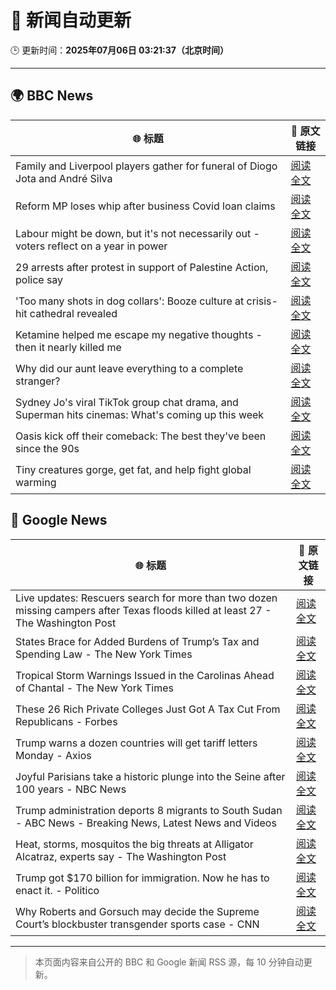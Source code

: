 # 🧠 新闻自动更新

🕒 更新时间：**2025年07月06日 03:21:37（北京时间）**

---

## 🌍 BBC News

| 🌐 标题 | 🔗 原文链接 |
|--------|-------------|
| Family and Liverpool players gather for funeral of Diogo Jota and André Silva | [阅读全文](https://www.bbc.com/news/articles/c98jdq57dedo) |
| Reform MP loses whip after business Covid loan claims | [阅读全文](https://www.bbc.com/news/articles/c78n1dxl8wwo) |
| Labour might be down, but it's not necessarily out - voters reflect on a year in power | [阅读全文](https://www.bbc.com/news/articles/cvg8vjm4ee1o) |
| 29 arrests after protest in support of Palestine Action, police say | [阅读全文](https://www.bbc.com/news/articles/c4gd3pkr9x1o) |
| 'Too many shots in dog collars': Booze culture at crisis-hit cathedral revealed | [阅读全文](https://www.bbc.com/news/articles/ckg34410dx7o) |
| Ketamine helped me escape my negative thoughts - then it nearly killed me | [阅读全文](https://www.bbc.com/news/articles/c70r1xdyy59o) |
| Why did our aunt leave everything to a complete stranger? | [阅读全文](https://www.bbc.com/news/articles/cx2390x51zqo) |
| Sydney Jo's viral TikTok group chat drama, and Superman hits cinemas: What's coming up this week | [阅读全文](https://www.bbc.com/news/articles/cdjx2k1e0ydo) |
| Oasis kick off their comeback: The best they've been since the 90s | [阅读全文](https://www.bbc.com/news/articles/cn9y5z5nqe1o) |
| Tiny creatures gorge, get fat, and help fight global warming | [阅读全文](https://www.bbc.com/news/articles/c628nnz3rp9o) |

## 📰 Google News

| 🌐 标题 | 🔗 原文链接 |
|--------|-------------|
| Live updates: Rescuers search for more than two dozen missing campers after Texas floods killed at least 27 - The Washington Post | [阅读全文](https://news.google.com/rss/articles/CBMilgFBVV95cUxNcHdyZ2QzbWhvSlRLV1lyM3hXQm1ldGFJRG5lWmw0dFFid3ZJdFQ2UXZmbkdRYlhQOU1UdmZjOUp4RndlUUlaa1MxelBpTm00TEZuSTAwNU5WdjFEWDlGRXFtUmNrNGIyMFcxXzQ5MGRYelo5SzVDRzBTMDNjMEc3Qm9LOWhUQjhNUWpiNy1LT2RYT1lxaFE?oc=5) |
| States Brace for Added Burdens of Trump’s Tax and Spending Law - The New York Times | [阅读全文](https://news.google.com/rss/articles/CBMieEFVX3lxTE5EUHFpMEZuSkFHckEtVlNfTjdOd191Sm9neG5GZTB4S1UxREZPMnBfVEJud3hsejdlQjc5Y2c3T2FTdEpvcUJxeUVqNF8tLVVDS094MG96VTV4clFrSXd0RlMweHpxeTlzVE45WmMwYjZUbm43eUNUeA?oc=5) |
| Tropical Storm Warnings Issued in the Carolinas Ahead of Chantal - The New York Times | [阅读全文](https://news.google.com/rss/articles/CBMijgFBVV95cUxPclEzdkU5bUpFMTRKOG1zc0s3Vm8yQ2pfZ2FDUWNfanVpS0M4NC1wT2t2VTVFQlhrZ3FWMVJyWDhSLXRZaXFlbk1aYTlXVG5xc2hIZHJTWWJ5NHpvNjdqc3ZIbHU1TUk0YjJMUHVqX1JHeXRoX3VDLVhTTkJZdUFGNUlJQTlyUXdINEhCdEJn?oc=5) |
| These 26 Rich Private Colleges Just Got A Tax Cut From Republicans - Forbes | [阅读全文](https://news.google.com/rss/articles/CBMivAFBVV95cUxQQThhZV91NDZJVEo4cElQYXRNQlM1bjhsSDlrd2FZSnA0UmU1MUozMHNEOTBDbTFMNk9paHJrTVZkN3d0VmJ4MXUteUlKZXlSZkw1bE1uMGNZekliYVNOMl9Wb0dNai1UX0JFbnRDX1RIbFdiWmtPVXM4SWExcFEzMGtsYnBpUUFnbFhvSGFfNWhYRGdZRERSWHBoTTRYaldPNVBqQjZYQ0tnN1hJdU8tY2s4RVFwQ1JodUQtZQ?oc=5) |
| Trump warns a dozen countries will get tariff letters Monday - Axios | [阅读全文](https://news.google.com/rss/articles/CBMiZEFVX3lxTE5VTmNhRDVlMkJsaWZ0aW1YVzhQbmdIWWNTVGwxUC0tX05ZMUZhZ3dtRUlqcU5HZ3kzcVU0S2FwZ0NyUDVGZGpHRmdNNEE1SkcyenVmSWpsVmZ3SlUtc0Y0Z1EzdFU?oc=5) |
| Joyful Parisians take a historic plunge into the Seine after 100 years - NBC News | [阅读全文](https://news.google.com/rss/articles/CBMihAFBVV95cUxNUXVWOEVzUGNIOE1iRktOQWczZ2VlSTJZQjNyRVpsRG1paWNaMUhsbkYtYnlWVnlna1RDeXdCb1hsMDJBYUxPSjNxdDFncUptVVJFdUNYWVp2ZE5GZXZnZnJpS3AwNTB0R1EwOXlhakoxYTdKQS1tbjdBai1yalA5Q0pwYVjSAVZBVV95cUxNNXNrZWR4cFNLY1A0UGZfSGg3OS1Ic3Qyb0pXbVJuY2FfNVNnemZxZ1lqMWliSXdCal9lcmw5QjJJdThxa2hNRUZqUUdzMml3N0JwNFZTUQ?oc=5) |
| Trump administration deports 8 migrants to South Sudan - ABC News - Breaking News, Latest News and Videos | [阅读全文](https://news.google.com/rss/articles/CBMinAFBVV95cUxQb0hvMkhBWjJpVVNrMG9fVkVaaGduY05ib0V5dHVnOE5nWDN1LUx4Yi15SjRfRHl2cFZxYlpRN3dvMTQ1dU9OYTdQeVEwY0dIYmxPWFgtalhwblV5Nmh2ajdDeDBjb3Y0cFhPeVNqeWtxSHNIeUN3LXlCSGdTVlJ4M3lkMU1DSnFINzkybHJQa05yZDZVS21FaDlaZkjSAaIBQVVfeXFMUEVfTGI5V3k0QlhNNkZIVnBjSDhWOUVoYnFDRy1NTk9uZUtjcjBGdDA4S1pORXBhOVlFMkFvN0RRcFhuOU5nb3RNdTBOLWdwczd6Z1NhYUNOXy1CLTlfXzk1VnJOSnpMNUVfbU1jeUU5Uk5FVk5VRzlQMC1kUDdBMFp5b2ZsUWJhR0JtT19tZGh3OEQ1RGtkY2lEZmptM3I5aUZB?oc=5) |
| Heat, storms, mosquitos the big threats at Alligator Alcatraz, experts say - The Washington Post | [阅读全文](https://news.google.com/rss/articles/CBMingFBVV95cUxOb3p3Z2hMa2Ytd1U4czNMNEJrQ1Roa0gxbjhpZERpeEdhbmItT2lRQzZxdDljdlpNcHB4WWYtd0NHb3dvb0NGR2d5dmk3LThGOTNPdENibWIyVEVodE5CUGFRSTMtVlpSTTMwQTJBU0Y2OXBlc1dSYTRDWlNwdjBTYS11WVRuMFNaZVotSkw0eVc2WDZFSHhDTnl6SGVBZw?oc=5) |
| Trump got $170 billion for immigration. Now he has to enact it. - Politico | [阅读全文](https://news.google.com/rss/articles/CBMirwFBVV95cUxPTjM1Zk0zSG9uWC1PWDRSM1NjSWs2YXhSaWVtekJCTW12cUxoVWducHNpSmpEQ2JrNUc1a2tDSk14cXZ2RUlCZGhZZk1EMU5PNDA2ZjMyUmJ6WGo0TXVvcHVBREZEemNwTS1icm5nZWRFekdlQ3g1bmpPZkI0S2kzbms3M3RucVlwWmNEdjVkSldwcEZKejdWdEppSHhzRWRISE1EQW1wMmMtUkI5eEQw?oc=5) |
| Why Roberts and Gorsuch may decide the Supreme Court’s blockbuster transgender sports case - CNN | [阅读全文](https://news.google.com/rss/articles/CBMinwFBVV95cUxQVkU0N1VhQ3UxZWR3c0JxZ1ZNamZ1RmVweXo3OXZIb0xXRDRSVl9wWkM3alJLN3hzMC1VdjR2QXg3RnJ4TVZJaXJhYVZ6RFUxc3oxUXF0T2ppVk9FeWpvWi1kREd3MUFuT0lpSDFrLTBCV2ZOWm8xOWh1dDhCLVJ3Z0NnWjh1TGtHeDVtbEQ5SXRieU9qa0lDYmd5eWpUdkHSAaQBQVVfeXFMTTBCSG1sZi1mZlA3eXNMVktWWFMxdld5TlFxeE1Jc3FvR3JTakpfQ1dWWG8yeFF3QndLcUN4LTVCTXZPSjAwMWtYMmlzamZvMTh5NmxLcmVZVExEQ2N5czFtcnN5amFvbDVhNjV0TnhWM3lTVGhucEJqcW54My1XaW1abHhEY0JEc1NDWlpad3JSVWRJT3piR0ltV1JWS3dDaUNVTXU?oc=5) |

---
> 本页面内容来自公开的 BBC 和 Google 新闻 RSS 源，每 10 分钟自动更新。